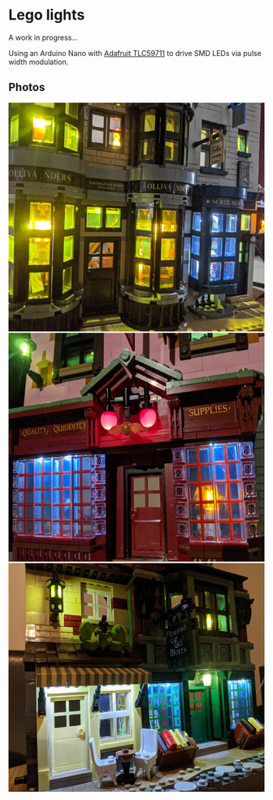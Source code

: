 # Lego lights

A work in progress...

Using an Arduino Nano with [Adafruit TLC59711](https://github.com/adafruit/Adafruit_TLC59711) to drive SMD LEDs via pulse width modulation.

## Photos
<img src="https://github.com/Chris820/Lego_lights/blob/master/images/diagon_alley_1.jpg" alt="" width="600" height="450" />

<img src="https://github.com/Chris820/Lego_lights/blob/master/images/diagon_alley_2.jpg" alt="" width="600" height="450" />

<img src="https://github.com/Chris820/Lego_lights/blob/master/images/diagon_alley_3.jpg" alt="" width="600" height="450" />
